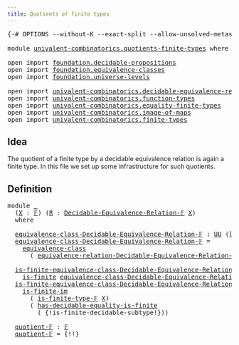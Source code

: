 ```yaml
---
title: Quotients of finite types
---
```


<pre class="Agda"><a id="51" class="Symbol">{-#</a> <a id="55" class="Keyword">OPTIONS</a> <a id="63" class="Pragma">--without-K</a> <a id="75" class="Pragma">--exact-split</a> <a id="89" class="Pragma">--allow-unsolved-metas</a> <a id="112" class="Symbol">#-}</a>

<a id="117" class="Keyword">module</a> <a id="124" href="univalent-combinatorics.quotients-finite-types.html" class="Module">univalent-combinatorics.quotients-finite-types</a> <a id="171" class="Keyword">where</a>

<a id="178" class="Keyword">open</a> <a id="183" class="Keyword">import</a> <a id="190" href="foundation.decidable-propositions.html" class="Module">foundation.decidable-propositions</a>
<a id="224" class="Keyword">open</a> <a id="229" class="Keyword">import</a> <a id="236" href="foundation.equivalence-classes.html" class="Module">foundation.equivalence-classes</a>
<a id="267" class="Keyword">open</a> <a id="272" class="Keyword">import</a> <a id="279" href="foundation.universe-levels.html" class="Module">foundation.universe-levels</a>

<a id="307" class="Keyword">open</a> <a id="312" class="Keyword">import</a> <a id="319" href="univalent-combinatorics.decidable-equivalence-relations.html" class="Module">univalent-combinatorics.decidable-equivalence-relations</a>
<a id="375" class="Keyword">open</a> <a id="380" class="Keyword">import</a> <a id="387" href="univalent-combinatorics.function-types.html" class="Module">univalent-combinatorics.function-types</a>
<a id="426" class="Keyword">open</a> <a id="431" class="Keyword">import</a> <a id="438" href="univalent-combinatorics.equality-finite-types.html" class="Module">univalent-combinatorics.equality-finite-types</a>
<a id="484" class="Keyword">open</a> <a id="489" class="Keyword">import</a> <a id="496" href="univalent-combinatorics.image-of-maps.html" class="Module">univalent-combinatorics.image-of-maps</a>
<a id="534" class="Keyword">open</a> <a id="539" class="Keyword">import</a> <a id="546" href="univalent-combinatorics.finite-types.html" class="Module">univalent-combinatorics.finite-types</a>
</pre>
## Idea

The quotient of a finite type by a decidable equivalence relation is again a finite type. In this file we set up some infrastructure for such quotients.

## Definition

<pre class="Agda"><a id="774" class="Keyword">module</a> <a id="781" href="univalent-combinatorics.quotients-finite-types.html#781" class="Module">_</a>
  <a id="785" class="Symbol">(</a><a id="786" href="univalent-combinatorics.quotients-finite-types.html#786" class="Bound">X</a> <a id="788" class="Symbol">:</a> <a id="790" href="univalent-combinatorics.finite-types.html#4885" class="Function">𝔽</a><a id="791" class="Symbol">)</a> <a id="793" class="Symbol">(</a><a id="794" href="univalent-combinatorics.quotients-finite-types.html#794" class="Bound">R</a> <a id="796" class="Symbol">:</a> <a id="798" href="univalent-combinatorics.decidable-equivalence-relations.html#663" class="Function">Decidable-Equivalence-Relation-𝔽</a> <a id="831" href="univalent-combinatorics.quotients-finite-types.html#786" class="Bound">X</a><a id="832" class="Symbol">)</a>
  <a id="836" class="Keyword">where</a>

  <a id="845" href="univalent-combinatorics.quotients-finite-types.html#845" class="Function">equivalence-class-Decidable-Equivalence-Relation-𝔽</a> <a id="896" class="Symbol">:</a> <a id="898" href="foundation-core.universe-levels.html#235" class="Primitive">UU</a> <a id="901" class="Symbol">(</a><a id="902" href="Agda.Primitive.html#780" class="Primitive">lsuc</a> <a id="907" href="Agda.Primitive.html#764" class="Primitive">lzero</a><a id="912" class="Symbol">)</a>
  <a id="916" href="univalent-combinatorics.quotients-finite-types.html#845" class="Function">equivalence-class-Decidable-Equivalence-Relation-𝔽</a> <a id="967" class="Symbol">=</a>
    <a id="973" href="foundation.equivalence-classes.html#2706" class="Function">equivalence-class</a>
      <a id="997" class="Symbol">(</a> <a id="999" href="univalent-combinatorics.decidable-equivalence-relations.html#2144" class="Function">equivalence-relation-Decidable-Equivalence-Relation-𝔽</a> <a id="1053" href="univalent-combinatorics.quotients-finite-types.html#786" class="Bound">X</a> <a id="1055" href="univalent-combinatorics.quotients-finite-types.html#794" class="Bound">R</a><a id="1056" class="Symbol">)</a>

  <a id="1061" href="univalent-combinatorics.quotients-finite-types.html#1061" class="Function">is-finite-equivalence-class-Decidable-Equivalence-Relation-𝔽&#39;</a> <a id="1123" class="Symbol">:</a>
    <a id="1129" href="univalent-combinatorics.finite-types.html#4146" class="Function">is-finite</a> <a id="1139" href="univalent-combinatorics.quotients-finite-types.html#845" class="Function">equivalence-class-Decidable-Equivalence-Relation-𝔽</a>
  <a id="1192" href="univalent-combinatorics.quotients-finite-types.html#1061" class="Function">is-finite-equivalence-class-Decidable-Equivalence-Relation-𝔽&#39;</a> <a id="1254" class="Symbol">=</a>
    <a id="1260" href="univalent-combinatorics.image-of-maps.html#1501" class="Function">is-finite-im</a>
      <a id="1279" class="Symbol">(</a> <a id="1281" href="univalent-combinatorics.finite-types.html#4969" class="Function">is-finite-type-𝔽</a> <a id="1298" href="univalent-combinatorics.quotients-finite-types.html#786" class="Bound">X</a><a id="1299" class="Symbol">)</a>
      <a id="1307" class="Symbol">(</a> <a id="1309" href="univalent-combinatorics.equality-finite-types.html#1723" class="Function">has-decidable-equality-is-finite</a>
        <a id="1350" class="Symbol">(</a> <a id="1352" class="Hole">{!is-finite-decidable-subtype!}</a><a id="1383" class="Symbol">))</a>

  <a id="1389" href="univalent-combinatorics.quotients-finite-types.html#1389" class="Function">quotient-𝔽</a> <a id="1400" class="Symbol">:</a> <a id="1402" href="univalent-combinatorics.finite-types.html#4885" class="Function">𝔽</a>
  <a id="1406" href="univalent-combinatorics.quotients-finite-types.html#1389" class="Function">quotient-𝔽</a> <a id="1417" class="Symbol">=</a> <a id="1419" class="Hole">{!!}</a>
</pre>